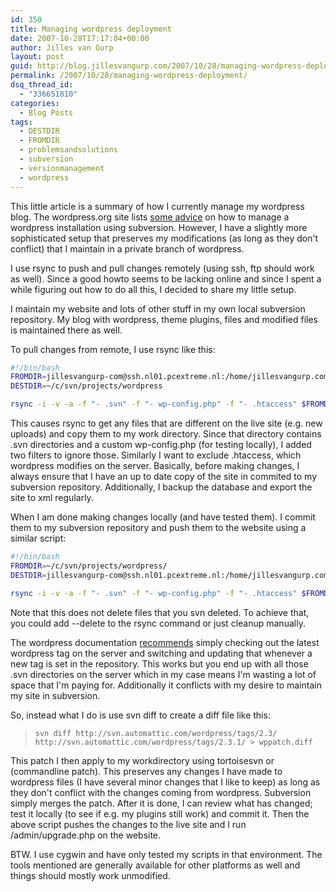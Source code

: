```yaml
---
id: 350
title: Managing wordpress deployment
date: 2007-10-28T17:17:04+00:00
author: Jilles van Gurp
layout: post
guid: http://blog.jillesvangurp.com/2007/10/28/managing-wordpress-deployment/
permalink: /2007/10/28/managing-wordpress-deployment/
dsq_thread_id:
  - "336651810"
categories:
  - Blog Posts
tags:
  - DESTDIR
  - FROMDIR
  - problemsandsolutions
  - subversion
  - versionmanagement
  - wordpress
---
```

This little article is a summary of how I currently manage my wordpress blog. The wordpress.org site lists [some advice](http://codex.wordpress.org/Installing/Updating_WordPress_with_Subversion) on how to manage a wordpress installation using subversion. However, I have a slightly more sophisticated setup that preserves my modifications (as long as they don't conflict) that I maintain in a private branch of wordpress.

I use rsync to push and pull changes remotely (using ssh, ftp should work as well). Since a good howto seems to be lacking online and since I spent a while figuring out how to do all this, I decided to share my little setup.

I maintain my website and lots of other stuff in my own local subversion repository. My blog with wordpress, theme plugins, files and modified files is maintained there as well.

To pull changes from remote, I use rsync like this:

```bash
#!/bin/bash
FROMDIR=jillesvangurp-com@ssh.nl01.pcextreme.nl:/home/jillesvangurp.com/blog/
DESTDIR=~/c/svn/projects/wordpress

rsync -i -v -a -f "- .svn" -f "- wp-config.php" -f "- .htaccess" $FROMDIR $DESTDIR
```

This causes rsync to get any files that are different on the live site (e.g. new uploads) and copy them to my work directory. Since that directory contains .svn directories and a custom wp-config.php (for testing locally), I added two filters to ignore those. Similarly I want to exclude .htaccess, which wordpress modifies on the server. Basically, before making changes, I always ensure that I have an up to date copy of the site in commited to my subversion repository. Additionally, I backup the database and export the site to xml regularly.

When I am done making changes locally (and have tested them). I commit them to my subversion repository and push them to the website using a similar script:

```bash
#!/bin/bash
FROMDIR=~/c/svn/projects/wordpress/
DESTDIR=jillesvangurp-com@ssh.nl01.pcextreme.nl:/home/jillesvangurp.com/blog

rsync -i -v -a -f "- .svn" -f "- wp-config.php" -f "- .htaccess" $FROMDIR $DESTDIR
```

Note that this does not delete files that you svn deleted. To achieve that, you could add --delete to the rsync command or just cleanup manually.

The wordpress documentation [recommends](http://codex.wordpress.org/Installing/Updating_WordPress_with_Subversion) simply checking out the latest wordpress tag on the server and switching and updating that whenever a new tag is set in the repository. This works but you end up with all those .svn directories on the server which in my case means I'm wasting a lot of space that I'm paying for. Additionally it conflicts with my desire to maintain my site in subversion.

So, instead what I do is use svn diff to create a diff file like this:

> `svn diff http://svn.automattic.com/wordpress/tags/2.3/ http://svn.automattic.com/wordpress/tags/2.3.1/ > wppatch.diff`

This patch I then apply to my workdirectory using tortoisesvn or (commandline patch). This preserves any changes I have made to wordpress files (I have several minor changes that I like to keep) as long as they don't conflict with the changes coming from wordpress. Subversion simply merges the patch. After it is done, I can review what has changed; test it locally (to see if e.g. my plugins still work) and commit it. Then the above script pushes the changes to the live site and I run /admin/upgrade.php on the website.

BTW. I use cygwin and have only tested my scripts in that environment. The tools mentioned are generally available for other platforms as well and things should mostly work unmodified.